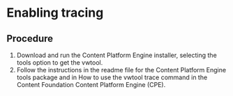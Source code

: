 # Enabling tracing

## Procedure

1. Download and run the Content Platform Engine installer,
selecting the tools option to get the vwtool.
2. Follow the instructions in the readme file for the Content Platform Engine tools package and in How to
use the vwtool trace command in the Content Foundation Content Platform Engine (CPE).